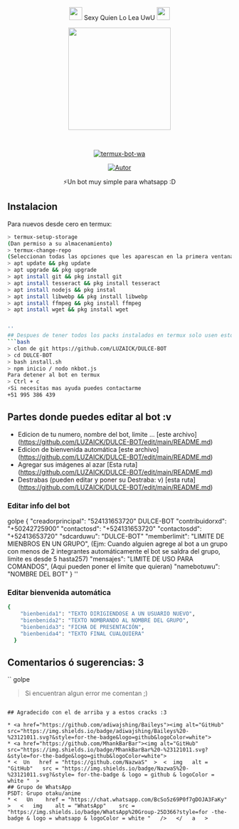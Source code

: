 <P align="center">
<img src="https://i.gifer.com/origin/84/84b7d7e62befb51f831bc0ed938c8742.gif" width="29px"> Sexy Quien Lo Lea UwU <img src="https://thumbs.gfycat.com/AdolescentAgileCoqui-size_restricted.gif" width="29px">
 <P align="center">
<img src="https://giffiles.alphacoders.com/152/15268.gif" width="230" height="230"/>
</p>
<br>

<p align="center">
<a href="#"><img title="termux-bot-wa" src="https://img.shields.io/badge/-TERMUX--BOT--WA-green?colorA=%23ff0000&colorB=%23017e40&style=for-the-badge"></a>
</p>
<p align="center">
<a href="https://github.com/NeKosmic"><img title="Autor" src="https://img.shields.io/badge/Autor-Matt-orange?style=for-the-badge&logo=github"></a>
</p>
 
</details>
<P align="center">
⚡Un bot muy simple para whatsapp :D

</p>

## Instalacion
Para nuevos desde cero en termux:
```bash
> termux-setup-storage
(Dan permiso a su almacenamiento)
> termux-change-repo
(Seleccionan todas las opciones que les aparescan en la primera ventana/En la segunda ventana seleccionan la opcion que contenga la letra 'grimler.' )
> apt update && pkg update
> apt upgrade && pkg upgrade
> apt install git && pkg install git
> apt install tesseract && pkg install tesseract
> apt install nodejs && pkg instal
> apt install libwebp && pkg install libwebp
> apt install ffmpeg && pkg install ffmpeg
> apt install wget && pkg install wget


''
## Despues de tener todos los packs instalados en termux solo usen estos comandos para comenzar
```bash
> clon de git https://github.com/LUZAICK/DULCE-BOT
> cd DULCE-BOT
> bash install.sh
> npm inicio / nodo nkbot.js
Para detener al bot en termux
> Ctrl + c
⚡Si necesitas mas ayuda puedes contactarme 
+51 995 386 439
```
## Partes donde puedes editar al bot :v
- Edicion de tu numero, nombre del bot, limite ... [este archivo] (https://github.com/LUZAICK/DULCE-BOT/edit/main/README.md)
- Edicion de bienvenida automática [este archivo] (https://github.com/LUZAICK/DULCE-BOT/edit/main/README.md)
- Agregar sus imágenes al azar [Esta ruta] (https://github.com/LUZAICK/DULCE-BOT/edit/main/README.md)
- Destrabas (pueden editar y poner su Destraba: v) [esta ruta] (https://github.com/LUZAICK/DULCE-BOT/edit/main/README.md)

### Editar info del bot

golpe
{
    "creadorprincipal": "524131653720" DULCE-BOT
    "contribuidorxd": "+50242725900”
    "contactosd": "+524131653720"
    "contactosdd": "+52413653720"
    "sdcarduwu": "DULCE-BOT"
  "memberlimit": "LIMITE DE MIENBROS EN UN GRUPO", (Ejm: Cuando alguien agrege al bot a un grupo con menos de 2 integrantes automáticamente el bot se saldra del grupo, limite es desde 5 hasta257)
  "mensajes": "LIMITE DE USO PARA COMANDOS", (Aqui pueden poner el limite que quieran)
  "namebotuwu": "NOMBRE DEL BOT" 
}
''

### Editar bienvenida automática

```bash
{
    "bienbenida1": "TEXTO DIRIGIENDOSE A UN USUARIO NUEVO",
    "bienbenida2": "TEXTO NOMBRANDO AL NOMBRE DEL GRUPO",
    "bienbenida3": "FICHA DE PRESENTACIÓN",
    "bienbenida4": "TEXTO FINAL CUALQUIERA" 
  }
```
## Comentarios ó sugerencias: 3

`` golpe
> Si encuentran algun error me comentan ;)
```

## Agradecido con el de arriba y a estos cracks :3

* <a href="https://github.com/adiwajshing/Baileys"><img alt="GitHub" src="https://img.shields.io/badge/adiwajshing/Baileys%20-%23121011.svg?&style=for-the-badge&logo=github&logoColor=white">
* <a href="https://github.com/MhankBarBar"><img alt="GitHub" src="https://img.shields.io/badge/MhankBarBar%20-%23121011.svg?&style=for-the-badge&logo=github&logoColor=white">
* <  Un   href = "https://github.com/NazwaS"  >  <  img   alt = "GitHub"   src = "https://img.shields.io/badge/NazwaS%20-%23121011.svg?&style= for-the-badge & logo = github & logoColor = white "  >
## Grupo de WhatsApp
PSDT: Grupo otaku/anime
* <   Un    href = "https://chat.whatsapp.com/BcSo5z69P0f7gDOJA3FaKy"   >   <   img    alt = "WhatsApp"    src = "https://img.shields.io/badge/WhatsApp%20Group-25D366?style=for -the-badge & logo = whatsapp & logoColor = white "   />   </   a   >
